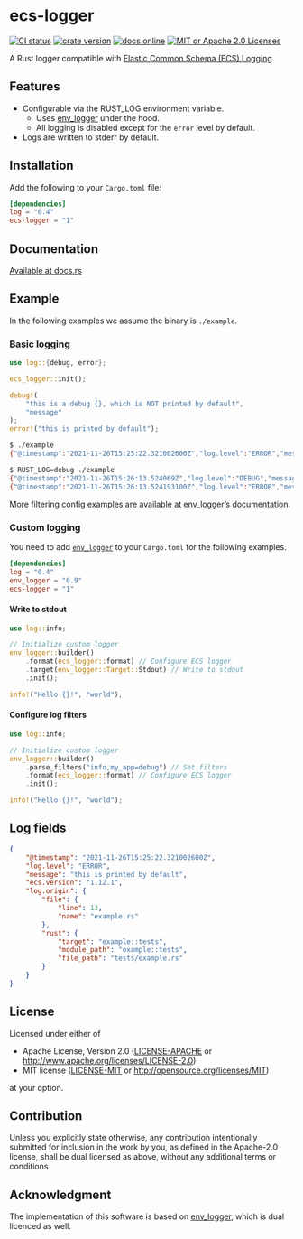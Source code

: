 # ecs-logger

[![CI status][ci badge]][ci link]
[![crate version][crates.io badge]][crates.io link]
[![docs online][docs badge]][docs link]
[![MIT or Apache 2.0 Licenses][license badge]][license link]

A Rust logger compatible with [Elastic Common Schema (ECS) Logging](https://www.elastic.co/guide/en/ecs-logging/overview/current/intro.html).

## Features

- Configurable via the RUST_LOG environment variable.
  - Uses [env_logger][env_logger docs] under the hood.
  - All logging is disabled except for the `error` level by default.
- Logs are written to stderr by default.

## Installation

Add the following to your `Cargo.toml` file:

```toml
[dependencies]
log = "0.4"
ecs-logger = "1"
```

## Documentation

[Available at docs.rs][docs link]

## Example

In the following examples we assume the binary is `./example`.

### Basic logging

```rust
use log::{debug, error};

ecs_logger::init();

debug!(
    "this is a debug {}, which is NOT printed by default",
    "message"
);
error!("this is printed by default");
```

```bash
$ ./example
{"@timestamp":"2021-11-26T15:25:22.321002600Z","log.level":"ERROR","message":"this is printed by default","ecs.version":"1.12.1","log.origin":{"file":{"line":13,"name":"example.rs"},"rust":{"target":"example::tests","module_path":"example::tests","file_path":"tests/example.rs"}}}
```

```bash
$ RUST_LOG=debug ./example
{"@timestamp":"2021-11-26T15:26:13.524069Z","log.level":"DEBUG","message":"this is a debug message, which is NOT printed by default","ecs.version":"1.12.1","log.origin":{"file":{"line":9,"name":"example.rs"},"rust":{"target":"example::tests","module_path":"example::tests","file_path":"tests/example.rs"}}}
{"@timestamp":"2021-11-26T15:26:13.524193100Z","log.level":"ERROR","message":"this is printed by default","ecs.version":"1.12.1","log.origin":{"file":{"line":13,"name":"example.rs"},"rust":{"target":"example::tests","module_path":"example::tests","file_path":"tests/example.rs"}}}
```

More filtering config examples are available at [env_logger’s documentation][env_logger docs].

### Custom logging

You need to add [`env_logger`][env_logger docs] to your `Cargo.toml` for the following examples.

```toml
[dependencies]
log = "0.4"
env_logger = "0.9"
ecs-logger = "1"
```

#### Write to stdout

```rust
use log::info;

// Initialize custom logger
env_logger::builder()
    .format(ecs_logger::format) // Configure ECS logger
    .target(env_logger::Target::Stdout) // Write to stdout
    .init();

info!("Hello {}!", "world");
```

#### Configure log filters

```rust
use log::info;

// Initialize custom logger
env_logger::builder()
    .parse_filters("info,my_app=debug") // Set filters
    .format(ecs_logger::format) // Configure ECS logger
    .init();

info!("Hello {}!", "world");
```

## Log fields

```json
{
    "@timestamp": "2021-11-26T15:25:22.321002600Z",
    "log.level": "ERROR",
    "message": "this is printed by default",
    "ecs.version": "1.12.1",
    "log.origin": {
        "file": {
            "line": 13,
            "name": "example.rs"
        },
        "rust": {
            "target": "example::tests",
            "module_path": "example::tests",
            "file_path": "tests/example.rs"
        }
    }
}
```

## License

Licensed under either of

* Apache License, Version 2.0
  ([LICENSE-APACHE](LICENSE-APACHE) or http://www.apache.org/licenses/LICENSE-2.0)
* MIT license
  ([LICENSE-MIT](LICENSE-MIT) or http://opensource.org/licenses/MIT)

at your option.

## Contribution

Unless you explicitly state otherwise, any contribution intentionally submitted
for inclusion in the work by you, as defined in the Apache-2.0 license, shall be
dual licensed as above, without any additional terms or conditions.

## Acknowledgment

The implementation of this software is based on [env_logger](https://github.com/env-logger-rs/env_logger), which is dual licenced as well.

[ci badge]: https://github.com/ciffelia/ecs-logger/workflows/CI/badge.svg?branch=main
[ci link]: https://github.com/ciffelia/ecs-logger/actions?query=workflow%3ACI+branch%3Amain

[crates.io badge]: https://img.shields.io/crates/v/ecs-logger
[crates.io link]: https://crates.io/crates/ecs-logger

[docs badge]: https://img.shields.io/badge/docs-online-green
[docs link]: https://docs.rs/ecs-logger

[license badge]: https://img.shields.io/badge/license-MIT%20or%20Apache%202.0-blue
[license link]: #license

[env_logger docs]: https://docs.rs/env_logger

